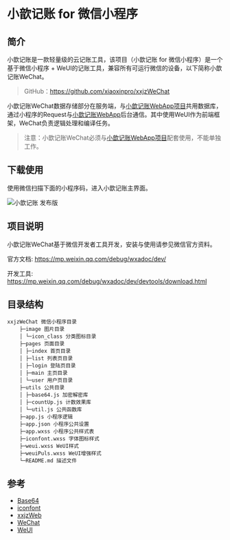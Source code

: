 # 小歆记账 for 微信小程序

## 简介

小歆记账是一款轻量级的云记账工具，该项目（小歆记账 for 微信小程序）是一个基于微信小程序 + WeUI的记账工具，兼容所有可运行微信的设备，以下简称小歆记账WeChat。

> GitHub：https://github.com/xiaoxinpro/xxjzWeChat

小歆记账WeChat数据存储部分在服务端，与[小歆记账WebApp项目](https://github.com/xiaoxinpro/xxjzWeb)共用数据库，通过小程序的Request与[小歆记账WebApp](https://github.com/xiaoxinpro/xxjzWeb)后台通信。其中使用WeUI作为前端框架，WeChat负责逻辑处理和编译任务。

> 注意：小歆记账WeChat必须与[小歆记账WebApp项目](https://github.com/xiaoxinpro/xxjzWeb)配套使用，不能单独工作。

## 下载使用

使用微信扫描下面的小程序码，进入小歆记账主界面。

![小歆记账 发布版](https://upload-images.jianshu.io/upload_images/1568014-3075dc803a41c5d0.jpg?imageMogr2/auto-orient/strip%7CimageView2/2/w/1240)

## 项目说明

小歆记账WeChat基于微信开发者工具开发，安装与使用请参见微信官方资料。

官方文档: https://mp.weixin.qq.com/debug/wxadoc/dev/

开发工具: https://mp.weixin.qq.com/debug/wxadoc/dev/devtools/download.html

## 目录结构

    xxjzWeChat 微信小程序目录
        ├─image 图片目录
        │ └─icon_class 分类图标目录
        ├─pages 页面目录
        │ ├─index 首页目录
        │ ├─list 列表页目录
        │ ├─login 登陆页目录
        │ ├─main 主页目录
        │ └─user 用户页目录
        ├─utils 公共目录
        │ ├─base64.js 加密解密库
        │ ├─countUp.js 计数效果库
        │ └─util.js 公共函数库
        ├─app.js 小程序逻辑
        ├─app.json 小程序公共设置
        ├─app.wxss 小程序公共样式表
        ├─iconfont.wxss 字体图标样式
        ├─weui.wxss WeUI样式
        ├─weuiPuls.wxss WeUI增强样式
        └─README.md 描述文件

## 参考

* [Base64](http://en.wikipedia.org/wiki/Base64)
* [iconfont](http://www.iconfont.cn/)
* [xxjzWeb](https://github.com/xiaoxinpro/xxjzWeb)
* [WeChat](https://mp.weixin.qq.com/debug/wxadoc/dev/index.html)
* [WeUI](https://github.com/Tencent/weui)
